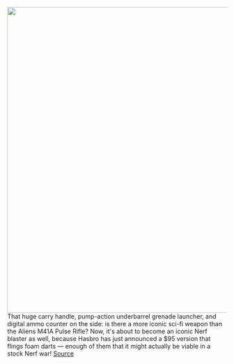 <img src='https://cdn.vox-cdn.com/thumbor/pSNqMtq2RK4hOw18KZ4oJYLf714=/0x0:1920x1080/1200x800/filters:focal(807x387:1113x693)/cdn.vox-cdn.com/uploads/chorus_image/image/69737605/Nerf_LMTD_Aliens_M41_A_3_4.0.jpg' width='700px' /><br/>
That huge carry handle, pump-action underbarrel grenade launcher, and digital ammo counter on the side: is there a more iconic sci-fi weapon than the Aliens M41A Pulse Rifle? Now, it's about to become an iconic Nerf blaster as well, because Hasbro has just announced a $95 version that flings foam darts — enough of them that it might actually be viable in a stock Nerf war!
<a href='https://www.theverge.com/2021/8/17/22627453/nerf-aliens-pulse-rifle-preorder-hasbro-gamestop'> Source <a/>